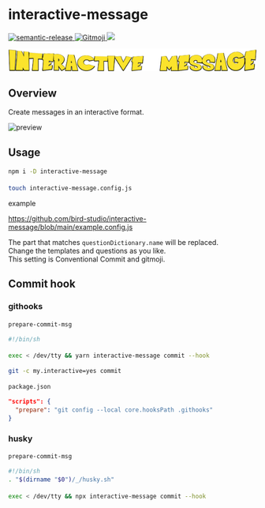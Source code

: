 # interactive-message

<p>
  <a href="https://semantic-release.gitbook.io/semantic-release/">
    <img alt="semantic-release" src="https://img.shields.io/badge/%20%20%F0%9F%93%A6%F0%9F%9A%80-semantic--release-e10079.svg">
  </a>
  <a href="https://gitmoji.dev">
    <img src="https://img.shields.io/badge/gitmoji-%20😜%20😍-FFDD67.svg?style=flat-square" alt="Gitmoji">
  </a>
  <a href="https://codecov.io/gh/bird-studio/interactive-message">
    <img src="https://codecov.io/gh/bird-studio/interactive-message/branch/main/graph/badge.svg?token=RBVLU6CIPQ"/>
  </a>
</p>

<p>
  <a href="https://github.com/bird-studio/interactive-message">
    <img src="https://github.com/bird-studio/interactive-message/blob/main/media/logo.png"/>
  </a>
</p>

## Overview

Create messages in an interactive format.

![preview](https://github.com/bird-studio/interactive-message/blob/main/media/eyeCatch.gif)

## Usage

```bash
npm i -D interactive-message

touch interactive-message.config.js
```

example

https://github.com/bird-studio/interactive-message/blob/main/example.config.js

The part that matches `questionDictionary.name` will be replaced.  
Change the templates and questions as you like.  
This setting is Conventional Commit and gitmoji.

## Commit hook

### githooks

`prepare-commit-msg`

```bash
#!/bin/sh

exec < /dev/tty && yarn interactive-message commit --hook
```

```bash
git -c my.interactive=yes commit
```

`package.json`

```json
"scripts": {
  "prepare": "git config --local core.hooksPath .githooks"
}
```

### husky

`prepare-commit-msg`

```bash
#!/bin/sh
. "$(dirname "$0")/_/husky.sh"

exec < /dev/tty && npx interactive-message commit --hook
```
